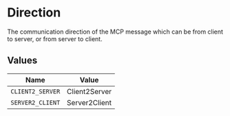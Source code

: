 # Direction

The communication direction of the MCP message which can be from client to
server, or from server to client.


## Values

| Name             | Value            |
| ---------------- | ---------------- |
| `CLIENT2_SERVER` | Client2Server    |
| `SERVER2_CLIENT` | Server2Client    |
